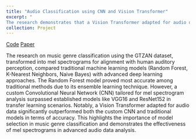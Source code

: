 ```yaml
---
title: "Audio Classification using CNN and Vision Transformer"
excerpt: "
The research demonstrates that a Vision Transformer adapted for audio data outperforms both a custom CNN and traditional machine learning models in classifying music genres using mel spectrograms from the GTZAN dataset.<br/><img src='/images/vit.png'>"
collection: Project
---
```

[Code](https://github.com/aquib1011/Audio-Classification-using-ViT-and-CNN/tree/main)
[Paper](https://drive.google.com/file/d/1IGQaNs4xyBBJoRiVXjW5XV3u3ug80JPD/view?usp=sharing)


The research on music genre classification using the GTZAN dataset, transformed into mel spectrograms for alignment with human auditory perception, compared traditional machine learning models (Random Forest, K-Nearest Neighbors, Naive Bayes) with advanced deep learning approaches. The Random Forest model proved most accurate among traditional methods due to its ensemble learning technique. However, a custom Convolutional Neural Network (CNN) tailored for mel spectrogram analysis surpassed established models like VGG16 and ResNet152 in transfer learning scenarios. Notably, a Vision Transformer adapted for audio data significantly outperformed both the custom CNN and traditional models in terms of accuracy. This highlights the importance of model selection in music genre classification and demonstrates the effectiveness of mel spectrograms in advanced audio data analysis.